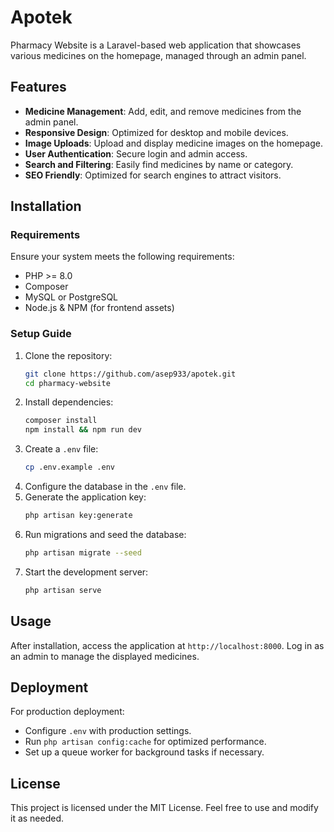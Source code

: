 # Apotek

Pharmacy Website is a Laravel-based web application that showcases various medicines on the homepage, managed through an admin panel.

## Features

- **Medicine Management**: Add, edit, and remove medicines from the admin panel.
- **Responsive Design**: Optimized for desktop and mobile devices.
- **Image Uploads**: Upload and display medicine images on the homepage.
- **User Authentication**: Secure login and admin access.
- **Search and Filtering**: Easily find medicines by name or category.
- **SEO Friendly**: Optimized for search engines to attract visitors.

## Installation

### Requirements
Ensure your system meets the following requirements:
- PHP >= 8.0
- Composer
- MySQL or PostgreSQL
- Node.js & NPM (for frontend assets)

### Setup Guide
1. Clone the repository:
   ```sh
   git clone https://github.com/asep933/apotek.git
   cd pharmacy-website
   ```
2. Install dependencies:
   ```sh
   composer install
   npm install && npm run dev
   ```
3. Create a `.env` file:
   ```sh
   cp .env.example .env
   ```
4. Configure the database in the `.env` file.
5. Generate the application key:
   ```sh
   php artisan key:generate
   ```
6. Run migrations and seed the database:
   ```sh
   php artisan migrate --seed
   ```
7. Start the development server:
   ```sh
   php artisan serve
   ```

## Usage
After installation, access the application at `http://localhost:8000`. Log in as an admin to manage the displayed medicines.

## Deployment
For production deployment:
- Configure `.env` with production settings.
- Run `php artisan config:cache` for optimized performance.
- Set up a queue worker for background tasks if necessary.

## License
This project is licensed under the MIT License. Feel free to use and modify it as needed.
